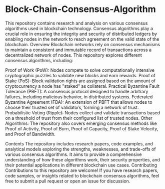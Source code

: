 # Block-Chain-Consensus-Algorithm
This repository contains research and analysis on various consensus algorithms used in blockchain technology. 
Consensus algorithms play a crucial role in ensuring the integrity and security of distributed ledgers by enabling nodes in the network to reach agreement on the valid state of the blockchain.
Overview
Blockchain networks rely on consensus mechanisms to maintain a consistent and immutable record of transactions across a decentralized network of nodes. This repository explores different consensus algorithms, including:

Proof of Work (PoW): Nodes compete to solve computationally intensive cryptographic puzzles to validate new blocks and earn rewards.
Proof of Stake (PoS): Block validation rights are assigned based on the amount of cryptocurrency a node has "staked" as collateral.
Practical Byzantine Fault Tolerance (PBFT): A consensus protocol designed to handle arbitrary failures, including malicious behavior, in distributed systems.
Federated Byzantine Agreement (FBA): An extension of PBFT that allows nodes to choose their trusted set of validators, forming a network of trust.
Probabilistic Voting (Ripple): Nodes collect and validate transactions based on a threshold of trust from their configured list of trusted nodes.
Other Algorithms: The repository also covers emerging consensus methods like Proof of Activity, Proof of Burn, Proof of Capacity, Proof of Stake Velocity, and Proof of Bandwidth.

Contents
The repository includes research papers, code examples, and analytical models exploring the strengths, weaknesses, and trade-offs of various consensus algorithms. It aims to provide a comprehensive understanding of how these algorithms work, their security properties, and their potential applications in different blockchain use cases.
Contributing
Contributions to this repository are welcome! If you have research papers, code samples, or insights related to blockchain consensus algorithms, feel free to submit a pull request or open an issue for discussion.
